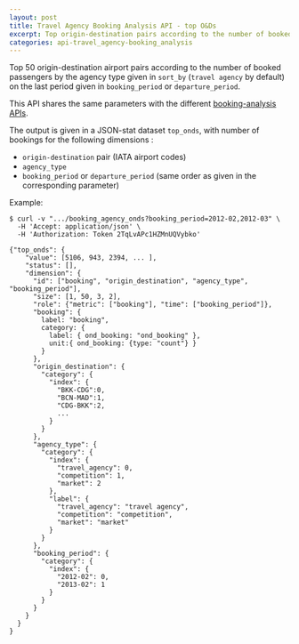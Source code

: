 ```yaml
---
layout: post
title: Travel Agency Booking Analysis API - top O&Ds
excerpt: Top origin-destination pairs according to the number of booked passengers
categories: api-travel_agency-booking_analysis
---
```


Top 50 origin-destination airport pairs according to the number of booked passengers by the agency type given in `sort_by` (`travel agency` by default) on the last period given in `booking_period` or `departure_period`.

This API shares the same parameters with the different [booking-analysis APIs](/api-travel_agency-booking_analysis/2013/12/06/booking-analysis.html).

The output is given in a JSON-stat dataset `top_onds`, with number of bookings for the following dimensions :
* `origin-destination` pair (IATA airport codes)
* `agency_type`
* `booking_period` or `departure_period` (same order as given in the corresponding parameter)

Example:

    $ curl -v ".../booking_agency_onds?booking_period=2012-02,2012-03" \
      -H 'Accept: application/json' \
      -H 'Authorization: Token 2TqLvAPc1HZMnUQVybko'

    {"top_onds": {
        "value": [5106, 943, 2394, ... ],
        "status": [],
        "dimension": {
          "id": ["booking", "origin_destination", "agency_type", "booking_period"],
          "size": [1, 50, 3, 2],
          "role": {"metric": ["booking"], "time": ["booking_period"]},
          "booking": {
            label: "booking",
            category: {
              label: { ond_booking: "ond_booking" },
              unit:{ ond_booking: {type: "count"} }
            }
          },
          "origin_destination": {
            "category": {
              "index": {
                "BKK-CDG":0,
                "BCN-MAD":1,
                "CDG-BKK":2,
                ...
              }
            }
          },
          "agency_type": {
            "category": {
              "index": {
                "travel_agency": 0,
                "competition": 1,
                "market": 2
              },
              "label": {
                "travel_agency": "travel agency",
                "competition": "competition",
                "market": "market"
              }
            }
          },
          "booking_period": {
            "category": {
              "index": {
                "2012-02": 0,
                "2013-02": 1
              }
            }
          }
        }
      }
    }